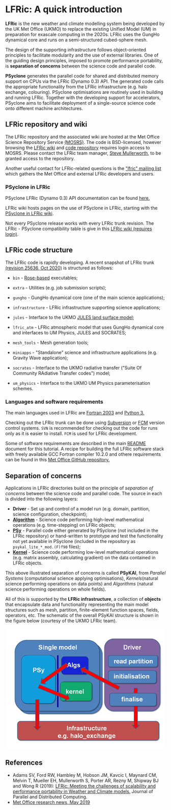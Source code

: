 # LFRic: A quick introduction

**LFRic** is the new weather and climate modelling system being developed
by the UK Met Office (UKMO) to replace the existing Unified Model (UM)
in preparation for exascale computing in the 2020s. LFRic uses the GungHo
dynamical core and runs on a semi-structured cubed-sphere mesh.

The design of the supporting infrastructure follows object-oriented
principles to facilitate modularity and the use of external libraries.
One of the guiding design principles, imposed to promote performance
portability, is **separation of concerns** between the science code and
parallel code.

**PSyclone** generates the parallel code for shared and distributed
memory support on CPUs via the LFRic (Dynamo 0.3) API. The generated
code calls the appropriate functionality from the LFRic infrastructure
(e.g. halo exchange, colouring). PSyclone optimisations are routinely
used in building and running LFRic. Together with the developing
support for accelerators, PSyclone aims to facilitate deployment of a
single-source science code onto different machine architectures.

## LFRic repository and wiki

The LFRic repository and the associated wiki are hosted at the Met Office
Science Repository Service [(MOSRS)](https://code.metoffice.gov.uk/trac/home).
The code is BSD-licensed, however browsing the
[LFRic wiki](https://code.metoffice.gov.uk/trac/lfric/wiki) and
[code repository](https://code.metoffice.gov.uk/trac/lfric/browser) requires
login access to MOSRS. Please contact the LFRic team manager,
[Steve Mullerworth](mailto:steve.mullerworth@metoffice.gov.uk), to be granted
access to the repository.

Another useful contact for LFRic-related questions is the
["lfric" mailing list](mailto:lfric@cmpd1.metoffice.gov.uk) which gathers
the Met Office and external LFRic developers and users.

### PSyclone in LFRic

PSyclone LFRic (Dynamo 0.3) API documentation can be found [here.](
https://psyclone.readthedocs.io/en/stable/dynamo0p3.html#valid-access-modes)

LFRic wiki hosts pages on the use of PSyclone in LFRic, starting with the
[PSyclone in LFRic wiki](https://code.metoffice.gov.uk/trac/lfric/wiki/PSycloneTool).

Not every PSyclone release works with every LFRic trunk revision. The LFRic - PSyclone
compatibility table is give in this [LFRic wiki (requires login)](
https://code.metoffice.gov.uk/trac/lfric/wiki/LFRicTechnical/VersionsCompatibility).

## LFRic code structure

The LFRic code is rapidly developing. A recent snapshot of LFRic trunk
[(revision 25636, Oct 2020)](
https://code.metoffice.gov.uk/trac/lfric/browser/LFRic/trunk?rev=25636)
is structured as follows:

* `bin` - [Rose-based](
   https://www.metoffice.gov.uk/research/approach/modelling-systems/rose) executables;

* `extra` - Utilities (e.g. job submission scripts);

* `gungho` - GungHo dynamical core (one of the main science applications);

* `infrastructure` - LFRic infrastructure supporting science applications;

* `jules` - Interface to the UKMO [JULES land surface model](
   https://www.metoffice.gov.uk/research/approach/collaboration/jwcrp/jules);

* `lfric_atm` - LFRic atmospheric model that uses GungHo dynamical core and
                interfaces to UM Physics, JULES and SOCRATES;

* `mesh_tools` - Mesh generation tools;

* `miniapps` - "Standalone" science and infrastructure applications (e.g.
                Gravity Wave application);

* `socrates` - Interface to the UKMO radiative transfer ("Suite Of Community
               RAdiative Transfer codes") model;

* `um_physics` - Interface to the UKMO UM Physics parameterisation schemes.

### Languages and software requirements

The main languages used in LFRic are
[Fortran 2003](https://gcc.gnu.org/wiki/GFortranStandards#Fortran_2003)
and [Python 3.](https://www.python.org/download/releases/3.0/)

Checking out the LFRic trunk can be done using [Subversion](
https://subversion.apache.org/) or [FCM](https://metomi.github.io/fcm/doc/)
version control systems. `SVN` is recommended for checking out the code for
runs only as it is easier to install. `FCM` is used for LFRic development.

Some of software requirements are described in the main
[README](../README.md) document for this tutorial. A recipe for building
the full LFRic software stack with freely available GCC Fortran compiler
10.2.0 and othere requirements can be found in this
[Met Office GitHub repository.](
https://github.com/MetOffice/NGMS-SoftwareStack/tree/main/buildScripts/Linux/GCC10)

## Separation of concerns

Applications in LFRic directories build on the principle of *separation
of concerns* between the science code and parallel code. The source in
each is divided into the following layers:

* **Driver** - Set up and control of a model run (e.g. domain, partition,
  science configuration, checkpoint);
* [**Algorithm**](LFRic_algorithm.md) - Science code performing high-level
  mathematical operations (e.g. time-stepping) on LFRic objects;
* [**PSy**](LFRic_PSy.md) - Parallel code either generated by PSyclone (not
  included in the LFRic repository) or hand-written to prototype and
  test the functionality not yet available in PSyclone (included in the
  repository as `psykal_lite_*_mod.(F)f90` files);
* [**Kernel**](LFRic_kernel.md) - Science code performing low-level
  mathematical operations (e.g. matrix assembly, calculating gradient)
  on the data contained in LFRic objects.

This above illustrated separation of concerns is called **PSyKAl**, from
*Parallel Systems* (computational science applying optimisations),
*Kernels*(natural science performing operations on data points) and
*Algorithms* (natural science performing operations on whole fields).

All of this is supported by the **LFRic infrastructure**, a collection
of **objects** that encapsulate data and functionality representing the
main model structures such as mesh, partition, finite-element function
spaces, fields, operators, etc. The schematic of the overall PSyKAl
structure is shown in the figure below (courtesy of the UKMO LFRic team).

![PSyKAl Separation of concerns in LFRic](separation_concerns.png)

## References

* Adams SV, Ford RW, Hambley M, Hobson JM, Kavcic I, Maynard CM, Melvin T,
  Mueller EH, Mullerworth S, Porter AR, Rezny M, Shipway BJ and Wong R (2019):
  [LFRic: Meeting the challenges of scalability and performance portability
  in Weather and Climate models.](
  https://doi.org/10.1016/j.jpdc.2019.02.007) Journal of Parallel and
  Distributed Computing.
* [Met Office research news, May 2019](
  https://www.metoffice.gov.uk/research/news/2019/gungho-and-lfric)